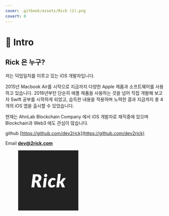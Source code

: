 ```yaml
---
cover: .gitbook/assets/Rick (2).png
coverY: 0
---
```


# 🚀 Intro

## Rick 은 누구?

저는 덕업일치를 이루고 있는 iOS 개발자입니다.

2015년 Macbook Air를 시작으로 지금까지 다양한 Apple 제품과 소프트웨어를 사용하고 있습니다. 2016년부턴 단순히 애플 제품을 사용하는 것을 넘어 직접 개발해 보고자 Swift 공부를 시작하게 되었고, 습득한 내용을 적용하며 노력한 결과 지금까지 총 4개의 iOS 앱을 출시할 수 있었습니다.

현재는 AhnLab Blockchain Company 에서 iOS 개발자로 재직중에 있으며 Blockchain과 Web3 에도 관심이 많습니다.



github [https://github.com/dev2rick](https://github.com/dev2rick)

Email [**dev@2rick.com**](mailto:dev@2rick.com)

<div align="left">

<figure><img src=".gitbook/assets/Rick (1).png" alt="" width="188"><figcaption></figcaption></figure>

</div>
